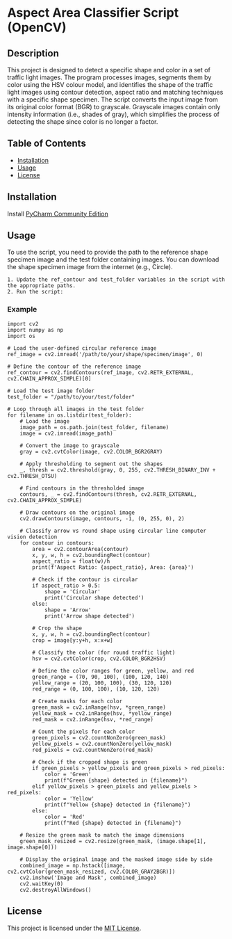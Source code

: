 
# Aspect Area Classifier Script (OpenCV)
## Description
This project is designed to detect a specific shape and color in a set of traffic light images. The program processes images, segments them by color using the HSV colour model, and identifies the shape of the traffic light images using contour detection, aspect ratio and matching techniques with a specific shape specimen. The script converts the input image from its original color format (BGR) to grayscale. Grayscale images contain only intensity information (i.e., shades of gray), which simplifies the process of detecting the shape since color is no longer a factor.

## Table of Contents
- [Installation](#installation)
- [Usage](#usage)
- [License](#license)

## Installation
Install [PyCharm Community Edition](https://www.jetbrains.com/pycharm/download/?section=windows)

## Usage
To use the script, you need to provide the path to the reference shape specimen image and the test folder containing images. You can download the shape specimen image from the internet (e.g., Circle).

    1. Update the ref_contour and test_folder variables in the script with the appropriate paths.
    2. Run the script:

### Example
    import cv2
    import numpy as np
    import os

    # Load the user-defined circular reference image
    ref_image = cv2.imread('/path/to/your/shape/specimen/image', 0)

    # Define the contour of the reference image
    ref_contour = cv2.findContours(ref_image, cv2.RETR_EXTERNAL, cv2.CHAIN_APPROX_SIMPLE)[0]

    # Load the test image folder
    test_folder = "/path/to/your/test/folder"

    # Loop through all images in the test folder
    for filename in os.listdir(test_folder):
        # Load the image
        image_path = os.path.join(test_folder, filename)
        image = cv2.imread(image_path)

        # Convert the image to grayscale
        gray = cv2.cvtColor(image, cv2.COLOR_BGR2GRAY)

        # Apply thresholding to segment out the shapes
        _, thresh = cv2.threshold(gray, 0, 255, cv2.THRESH_BINARY_INV + cv2.THRESH_OTSU)

        # Find contours in the thresholded image
        contours, _ = cv2.findContours(thresh, cv2.RETR_EXTERNAL, cv2.CHAIN_APPROX_SIMPLE)

        # Draw contours on the original image
        cv2.drawContours(image, contours, -1, (0, 255, 0), 2)

        # Classify arrow vs round shape using circular line computer vision detection
        for contour in contours:
            area = cv2.contourArea(contour)
            x, y, w, h = cv2.boundingRect(contour)
            aspect_ratio = float(w)/h
            print(f'Aspect Ratio: {aspect_ratio}, Area: {area}')

            # Check if the contour is circular
            if aspect_ratio > 0.5:
                shape = 'Circular'
                print('Circular shape detected')
            else:
                shape = 'Arrow'
                print('Arrow shape detected')

            # Crop the shape
            x, y, w, h = cv2.boundingRect(contour)
            crop = image[y:y+h, x:x+w]

            # Classify the color (for round traffic light)
            hsv = cv2.cvtColor(crop, cv2.COLOR_BGR2HSV)

            # Define the color ranges for green, yellow, and red
            green_range = (70, 90, 100), (100, 120, 140)
            yellow_range = (20, 100, 100), (30, 120, 120)
            red_range = (0, 100, 100), (10, 120, 120)

            # Create masks for each color
            green_mask = cv2.inRange(hsv, *green_range)
            yellow_mask = cv2.inRange(hsv, *yellow_range)
            red_mask = cv2.inRange(hsv, *red_range)

            # Count the pixels for each color
            green_pixels = cv2.countNonZero(green_mask)
            yellow_pixels = cv2.countNonZero(yellow_mask)
            red_pixels = cv2.countNonZero(red_mask)

            # Check if the cropped shape is green
            if green_pixels > yellow_pixels and green_pixels > red_pixels:
                color = 'Green'
                print(f"Green {shape} detected in {filename}")
            elif yellow_pixels > green_pixels and yellow_pixels > red_pixels:
                color = 'Yellow'
                print(f"Yellow {shape} detected in {filename}")
            else:
                color = 'Red'
                print(f"Red {shape} detected in {filename}")

        # Resize the green mask to match the image dimensions
        green_mask_resized = cv2.resize(green_mask, (image.shape[1], image.shape[0]))

        # Display the original image and the masked image side by side
        combined_image = np.hstack([image, cv2.cvtColor(green_mask_resized, cv2.COLOR_GRAY2BGR)])
        cv2.imshow('Image and Mask', combined_image)
        cv2.waitKey(0)
        cv2.destroyAllWindows()

## License
This project is licensed under the [MIT License](https://www.mit.edu/~amini/LICENSE.md).



